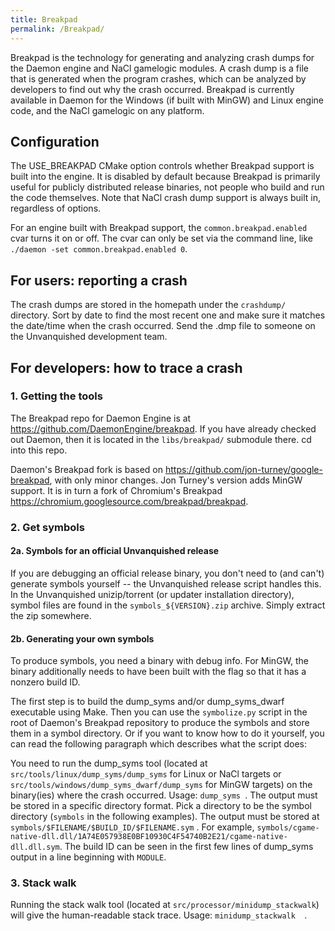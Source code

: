 ```yaml
---
title: Breakpad
permalink: /Breakpad/
---
```


Breakpad is the technology for generating and analyzing crash dumps for
the Daemon engine and NaCl gamelogic modules. A crash dump is a file
that is generated when the program crashes, which can be analyzed by
developers to find out why the crash occurred. Breakpad is currently
available in Daemon for the Windows (if built with MinGW) and Linux
engine code, and the NaCl gamelogic on any platform.

## Configuration

The USE_BREAKPAD CMake option controls whether Breakpad support is built
into the engine. It is disabled by default because Breakpad is primarily
useful for publicly distributed release binaries, not people who build
and run the code themselves. Note that NaCl crash dump support is always
built in, regardless of options.

For an engine built with Breakpad support, the `common.breakpad.enabled`
cvar turns it on or off. The cvar can only be set via the command line,
like `./daemon -set common.breakpad.enabled 0`.

## For users: reporting a crash

The crash dumps are stored in the homepath under the `crashdump/`
directory. Sort by date to find the most recent one and make sure it
matches the date/time when the crash occurred. Send the .dmp file to
someone on the Unvanquished development team.

## For developers: how to trace a crash

### 1. Getting the tools

The Breakpad repo for Daemon Engine is at
<https://github.com/DaemonEngine/breakpad>. If you have already checked
out Daemon, then it is located in the `libs/breakpad/` submodule there.
cd into this repo.

Daemon's Breakpad fork is based on
<https://github.com/jon-turney/google-breakpad>, with only minor
changes. Jon Turney's version adds MinGW support. It is in turn a fork
of Chromium's Breakpad
<https://chromium.googlesource.com/breakpad/breakpad>.

### 2. Get symbols

#### 2a. Symbols for an official Unvanquished release

If you are debugging an official release binary, you don't need to (and
can't) generate symbols yourself -- the Unvanquished release script
handles this. In the Unvanquished unizip/torrent (or updater
installation directory), symbol files are found in the
`symbols_${VERSION}.zip` archive. Simply extract the zip somewhere.

#### 2b. Generating your own symbols

To produce symbols, you need a binary with debug info. For MinGW, the
binary additionally needs to have been built with the flag so that it
has a nonzero build ID.

The first step is to build the dump_syms and/or dump_syms_dwarf
executable using Make. Then you can use the `symbolize.py` script in the
root of Daemon's Breakpad repository to produce the symbols and store
them in a symbol directory. Or if you want to know how to do it
yourself, you can read the following paragraph which describes what the
script does:

You need to run the dump_syms tool (located at
`src/tools/linux/dump_syms/dump_syms` for Linux or NaCl targets or
`src/tools/windows/dump_syms_dwarf/dump_syms` for MinGW targets) on the
binary(ies) where the crash occurred. Usage: `dump_syms `<binary>. The
output must be stored in a specific directory format. Pick a directory
to be the symbol directory (`symbols` in the following examples). The
output must be stored at `symbols/$FILENAME/$BUILD_ID/$FILENAME.sym` .
For example,
`symbols/cgame-native-dll.dll/1A74E057938E0BF10930C4F54740B2E21/cgame-native-dll.dll.sym`.
The build ID can be seen in the first few lines of dump_syms output in a
line beginning with `MODULE`.

### 3. Stack walk

Running the stack walk tool (located at
`src/processor/minidump_stackwalk`) will give the human-readable stack
trace. Usage: `minidump_stackwalk `<dump file>` `<symbol directory>.